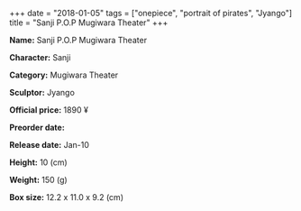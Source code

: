 +++
date = "2018-01-05"
tags = ["onepiece", "portrait of pirates", "Jyango"]
title = "Sanji P.O.P Mugiwara Theater"
+++

**Name:** Sanji P.O.P Mugiwara Theater

**Character:** Sanji

**Category:** Mugiwara Theater 

**Sculptor:** Jyango

**Official price:** 1890 ¥

**Preorder date:** 

**Release date:** Jan-10

**Height:** 10 (cm)

**Weight:** 150 (g)

**Box size:** 12.2 x 11.0 x 9.2 (cm)


